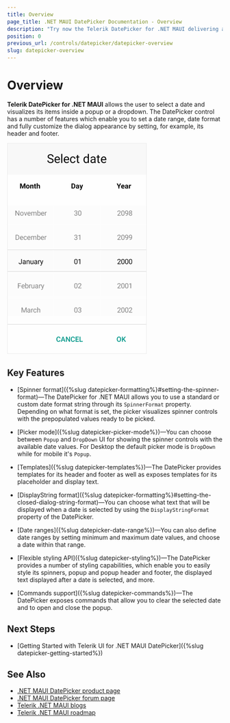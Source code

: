 ```yaml
---
title: Overview
page_title: .NET MAUI DatePicker Documentation - Overview
description: "Try now the Telerik DatePicker for .NET MAUI delivering a set of options for selecting dates."
position: 0
previous_url: /controls/datepicker/datepicker-overview
slug: datepicker-overview
---
```


# Overview

**Telerik DatePicker for .NET MAUI** allows the user to select a date and visualizes its items inside a popup or a dropdown. The DatePicker control has a number of features which enable you to set a date range, date format and fully customize the dialog appearance by setting, for example, its header and footer.  

![DatePicker Overview](images/date_picker_overview.png)

## Key Features

* [Spinner format]({%slug datepicker-formatting%}#setting-the-spinner-format)&mdash;The DatePicker for .NET MAUI allows you to use a standard or custom date format string through its `SpinnerFormat` property. Depending on what format is set, the picker visualizes spinner controls with the prepopulated values ready to be picked.

* [Picker mode]({%slug datepicker-picker-mode%})&mdash;You can choose between `Popup` and `DropDown` UI for showing the spinner controls with the available date values. For Desktop the default picker mode is `DropDown` while for mobile it's `Popup`.

* [Templates]({%slug datepicker-templates%})&mdash;The DatePicker provides templates for its header and footer as well as exposes templates for its placeholder and display text.

* [DisplayString format]({%slug datepicker-formatting%}#setting-the-closed-dialog-string-format)&mdash;You can choose what text that will be displayed when a date is selected by using the `DisplayStringFormat` property of the DatePicker.

* [Date ranges]({%slug datepicker-date-range%})&mdash;You can also define date ranges by setting minimum and maximum date values, and choose a date within that range.

* [Flexible styling API]({%slug datepicker-styling%})&mdash;The DatePicker provides a number of styling capabilities, which enable you to easily style its spinners, popup and popup header and footer, the displayed text displayed after a date is selected, and more.

* [Commands support]({%slug datepicker-commands%})&mdash;The DatePicker exposes commands that allow you to clear the selected date and to open and close the popup.

## Next Steps

- [Getting Started with Telerik UI for .NET MAUI DatePicker]({%slug datepicker-getting-started%})

## See Also

- [.NET MAUI DatePicker product page](https://www.telerik.com/maui-ui/datepicker)
- [.NET MAUI DatePicker forum page](https://www.telerik.com/forums/maui?tagId=1853)
- [Telerik .NET MAUI blogs](https://www.telerik.com/blogs/tag/.net-maui)
- [Telerik .NET MAUI roadmap](https://www.telerik.com/support/whats-new/maui-ui/roadmap)
